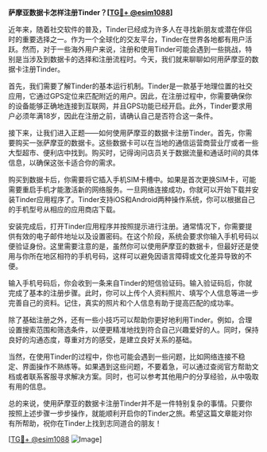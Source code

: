 **萨摩亚数据卡怎样注册Tinder？[[TG💪+ @esim1088](https://t.me/s/esim1088)]**

近年来，随着社交软件的普及，Tinder已经成为许多人在寻找新朋友或潜在伴侣时的重要选择之一。作为一个全球化的交友平台，Tinder在世界各地都有用户活跃。然而，对于一些海外用户来说，注册和使用Tinder可能会遇到一些挑战，特别是当涉及到数据卡的选择和注册流程时。今天，我们就来聊聊如何用萨摩亚的数据卡注册Tinder。

首先，我们需要了解Tinder的基本运行机制。Tinder是一款基于地理位置的社交应用，它通过GPS定位来匹配附近的用户。因此，在注册过程中，你需要确保你的设备能够正确地连接到互联网，并且GPS功能已经开启。此外，Tinder要求用户必须年满18岁，因此在注册之前，请确认自己是否符合这一条件。

接下来，让我们进入正题——如何使用萨摩亚的数据卡注册Tinder。首先，你需要购买一张萨摩亚的数据卡。这些数据卡可以在当地的通信运营商营业厅或者一些大型超市、便利店中找到。购买时，记得询问店员关于数据流量和通话时间的具体信息，以确保这张卡适合你的需求。

购买到数据卡后，你需要将它插入手机SIM卡槽中。如果是首次更换SIM卡，可能需要重启手机才能激活新的网络服务。一旦网络连接成功，你就可以开始下载并安装Tinder应用程序了。Tinder支持iOS和Android两种操作系统，你可以根据自己的手机型号从相应的应用商店下载。

安装完成后，打开Tinder应用程序并按照提示进行注册。通常情况下，你需要提供有效的电子邮件地址以及设置密码。在这个阶段，系统会要求你输入手机号码以便验证身份。这里需要注意的是，虽然你可以使用萨摩亚的数据卡，但最好还是使用与你所在地区相符的手机号码，这样可以避免因语言障碍或文化差异导致的不便。

输入手机号码后，你会收到一条来自Tinder的短信验证码。输入验证码后，你就完成了基本的注册步骤。此时，你可以上传个人资料照片、填写个人信息等进一步完善自己的资料。记住，真实的照片和个人信息有助于提高匹配的成功率。

除了基础注册之外，还有一些小技巧可以帮助你更好地利用Tinder。例如，合理设置搜索范围和筛选条件，以便更精准地找到符合自己兴趣爱好的人。同时，保持良好的沟通态度，尊重对方的感受，是建立良好关系的基础。

当然，在使用Tinder的过程中，你也可能会遇到一些问题，比如网络连接不稳定、界面操作不熟练等。如果遇到这些问题，不要着急，可以通过查阅官方帮助文档或者联系客服寻求解决方案。同时，也可以参考其他用户的分享经验，从中吸取有用的信息。

总的来说，使用萨摩亚的数据卡注册Tinder并不是一件特别复杂的事情。只要你按照上述步骤一步步操作，就能顺利开启你的Tinder之旅。希望这篇文章能对你有所帮助，祝你在Tinder上找到志同道合的朋友！

[[TG💪+ @esim1088](https://t.me/s/esim1088) ![Image](https://i.postimg.cc/4NQfJmqS/Snipaste-2025-05-13-00-14-12.png)]